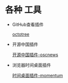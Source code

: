 # 各种 工具

- GitHub查看插件

    [octotree](https://github.com/ovity/octotree)
   
- 开源中国插件

    [开源中国插件-oscnews](https://github.com/jaywcjlove/oscnews/releases)

- 浏览器时间桌面插件

    [时间桌面插件-momentum](https://momentumdash.com/)